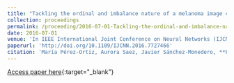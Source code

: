 ```yaml
---
title: "Tackling the ordinal and imbalance nature of a melanoma image classification problem"
collection: proceedings
permalink: /proceeding/2016-07-01-Tackling-the-ordinal-and-imbalance-nature-of-a-melanoma-image-classification-problem
date: 2016-07-01
venue: 'In IEEE International Joint Conference on Neural Networks (IJCNN2016)'
paperurl: 'http://doi.org/10.1109/IJCNN.2016.7727466'
citation: 'María Pérez-Ortiz, Aurora Saez, Javier Sánchez-Monedero, **Pedro Antonio Gutiérrez, **César Hervás-Martínez, &quot;Tackling the ordinal and imbalance nature of a melanoma image classification problem.&quot; In IEEE International Joint Conference on Neural Networks (IJCNN2016), 2016, Vancouver, BC, Canada, pp.2156-2163.'
---
```

[Access paper here](http://doi.org/10.1109/IJCNN.2016.7727466){:target="_blank"}
